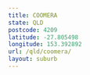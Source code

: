 ```yaml
---
title: COOMERA
state: QLD
postcode: 4209
latitude: -27.805498
longitude: 153.392892
url: /qld/coomera/
layout: suburb
---
```

